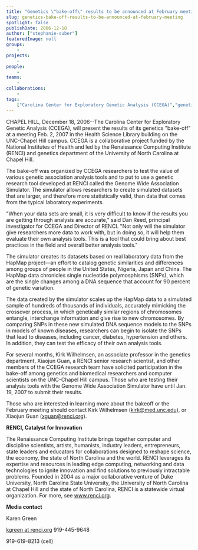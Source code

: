 ```yaml
---
title: "Genetics \"bake-off\" results to be announced at February meeting"
slug: genetics-bake-off-results-to-be-announced-at-february-meeting
spotlight: false
publishDate: 2006-12-18
author: ["stephanie-suber"]
featuredImage: null
groups:
    - 
projects:
    - 
people:
    - 
teams: 
    - 
collaborations:
    - 
tags:
    ["Carolina Center for Exploratory Genetic Analysis (CCEGA)","genetics"]
---
```

CHAPEL HILL, December 18, 2006--The Carolina Center for Exploratory Genetic Analysis (CCEGA), will present the results of its genetics "bake-off" at a meeting Feb. 2, 2007 in the Health Science Library building on the UNC-Chapel Hill campus. CCEGA is a collaborative project funded by the National Institutes of Health and led by the Renaissance Computing Institute (RENCI) and genetics department of the University of North Carolina at Chapel Hill.

The bake-off was organized by CCEGA researchers to test the value of various genetic association analysis tools and to put to use a genetic research tool developed at RENCI called the Genome Wide Association Simulator. The simulator allows researchers to create simulated datasets that are larger, and therefore more statistically valid, than data that comes from the typical laboratory experiments.

"When your data sets are small, it is very difficult to know if the results you are getting through analysis are accurate," said Dan Reed, principal investigator for CCEGA and Director of RENCI. "Not only will the simulator give researchers more data to work with, but in doing so, it will help them evaluate their own analysis tools. This is a tool that could bring about best practices in the field and overall better analysis tools."

The simulator creates its datasets based on real laboratory data from the HapMap project—an effort to catalog genetic similarities and differences among groups of people in the United States, Nigeria, Japan and China. The HapMap data chronicles single nucleotide polymosphisms (SNPs), which are the single changes among a DNA sequence that account for 90 percent of genetic variation.

The data created by the simulator scales up the HapMap data to a simulated sample of hundreds of thousands of individuals, accurately mimicking the crossover process, in which genetically similar regions of chromosomes entangle, interchange information and give rise to new chromosomes. By comparing SNPs in these new simulated DNA sequence models to the SNPs in models of known diseases, researchers can begin to isolate the SNPs that lead to diseases, including cancer, diabetes, hypertension and others. In addition, they can test the efficacy of their own analysis tools.

For several months, Kirk Wilhelmsen, an associate professor in the genetics department, Xiaojun Guan, a RENCI senior research scientist, and other members of the CCEGA research team have solicited participation in the bake-off among genetics and biomedical researchers and computer scientists on the UNC-Chapel Hill campus. Those who are testing their analysis tools with the Genome Wide Association Simulator have until Jan. 19, 2007 to submit their results.

Those who are interested in learning more about the bakeoff or the February meeting should contact Kirk Wilhelmsen (<a href="mailto:kirk@med.unc.edu">kirk@med.unc.edu</a>), or Xiaojun Guan (<a href="mailto:xguan@renci.org">xguan@renci.org</a>).

<strong>RENCI, Catalyst for Innovation</strong>

The Renaissance Computing Institute brings together computer and discipline scientists, artists, humanists, industry leaders, entrepreneurs, state leaders and educators for collaborations designed to reshape science, the economy, the state of North Carolina and the world. RENCI leverages its expertise and resources in leading edge computing, networking and data technologies to ignite innovation and find solutions to previously intractable problems. Founded in 2004 as a major collaborative venture of Duke University, North Carolina State University, the University of North Carolina at Chapel Hill and the state of North Carolina, RENCI is a statewide virtual organization. For more, see <a href="https://www.renci.org/">www.renci.org</a>.

<strong> Media contact</strong>

Karen Green

<a href="mailto:kgreen@renci.org">kgreen at renci.org</a>
919-445-9648

919-619-8213 (cell)

